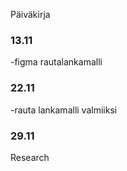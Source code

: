 Päiväkirja

### 13.11
-figma rautalankamalli

### 22.11
-rauta lankamalli valmiiksi

### 29.11
Research
